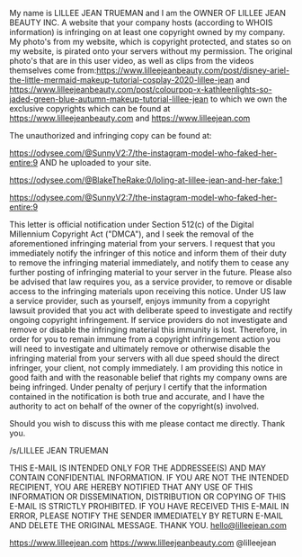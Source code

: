 My name is LILLEE JEAN TRUEMAN and I am the OWNER OF LILLEE JEAN BEAUTY INC. A website that your company hosts (according to WHOIS information) is infringing on at least one copyright owned by my company. My photo's from my website, which is copyright protected, and states so on my website, is pirated onto your servers without my permission. The original photo's that are in this user video, as well as clips from the videos themselves come from:https://www.lilleejeanbeauty.com/post/disney-ariel-the-little-mermaid-makeup-tutorial-cosplay-2020-lillee-jean and https://www.lilleejeanbeauty.com/post/colourpop-x-kathleenlights-so-jaded-green-blue-autumn-makeup-tutorial-lillee-jean to which we own the exclusive copyrights which can be found at https://www.lilleejeanbeauty.com and https://www.lilleejean.com

The unauthorized and infringing copy can be found at:

https://odysee.com/@SunnyV2:7/the-instagram-model-who-faked-her-entire:9 AND he uploaded to your site.

https://odysee.com/@BlakeTheRake:0/loling-at-lillee-jean-and-her-fake:1

https://odysee.com/@SunnyV2:7/the-instagram-model-who-faked-her-entire:9

This letter is official notification under Section 512(c) of the Digital Millennium Copyright Act ("DMCA"), and I seek the removal of the aforementioned infringing material from your servers. I request that you immediately notify the infringer of this notice and inform them of their duty to remove the infringing material immediately, and notify them to cease any further posting of infringing material to your server in the future.
Please also be advised that law requires you, as a service provider, to remove or disable access to the infringing materials upon receiving this notice. Under US law a service provider, such as yourself, enjoys immunity from a copyright lawsuit provided that you act with deliberate speed to investigate and rectify ongoing copyright infringement. If service providers do not investigate and remove or disable the infringing material this immunity is lost. Therefore, in order for you to remain immune from a copyright infringement action you will need to investigate and ultimately remove or otherwise disable the infringing material from your servers with all due speed should the direct infringer, your client, not comply immediately.
I am providing this notice in good faith and with the reasonable belief that rights my company owns are being infringed. Under penalty of perjury I certify that the information contained in the notification is both true and accurate, and I have the authority to act on behalf of the owner of the copyright(s) involved.

Should you wish to discuss this with me please contact me directly.
Thank you.

/s/LILLEE JEAN TRUEMAN
<personal information redacted>

THIS E-MAIL IS INTENDED ONLY FOR THE ADDRESSEE(S) AND MAY CONTAIN CONFIDENTIAL INFORMATION. IF YOU ARE NOT THE INTENDED RECIPIENT, YOU ARE HEREBY NOTIFIED THAT ANY USE OF THIS INFORMATION OR DISSEMINATION, DISTRIBUTION OR COPYING OF THIS E-MAIL IS STRICTLY PROHIBITED. IF YOU HAVE RECEIVED THIS E-MAIL IN ERROR, PLEASE NOTIFY THE SENDER IMMEDIATELY BY RETURN E-MAIL AND DELETE THE ORIGINAL MESSAGE. THANK YOU.
hello@lilleejean.com
  
https://www.lilleejean.com
https://www.lilleejeanbeauty.com
@lilleejean
